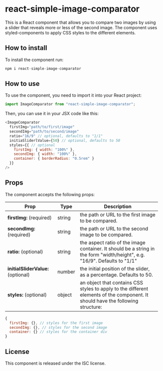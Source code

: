 # react-simple-image-comparator
This is a React component that allows you to compare two images by using a slider that reveals more or less of the second image. The component uses styled-components to apply CSS styles to the different elements.

## How to install

To install the component run:

```js
npm i react-simple-image-comparator
```

## How to use
To use the component, you need to import it into your React project:
```js
import ImageComparator from "react-simple-image-comparator";
```

Then, you can use it in your JSX code like this:

```js
<ImageComparator
  firstImg="path/to/first/image"
  secondImg="path/to/second/image"
  ratio="16/9" // optional, defaults to "1/1"
  initiaSliderlValue={50} // optional, defaults to 50
  styles={{ // optional
    firstImg: { width: "100%" },
    secondImg: { width: "100%" },
    container: { borderRadius: "0.5rem" }
  }}
/>
```

## Props

The component accepts the following props:

| Prop  | Type | Description |
| ------------- | ------------- | ---------- |
| <strong>firstImg:</strong> (required)  | string  | the path or URL to the first image to be compared. |
| <strong>secondImg:</strong> (required) | string  | the path or URL to the second image to be compared. |
| <strong>ratio:</strong> (optional) | string | the aspect ratio of the image container. It should be a string in the form "width/height", e.g. "16/9". Defaults to "1/1" |
| <strong>initialSliderValue:</strong> (optional) | number | the initial position of the slider, as a percentage. Defaults to 50.|
| <strong>styles:</strong> (optional) | object | an object that contains CSS styles to apply to the different elements of the component. It should have the following structure: |
``` js
{
  firstImg: {}, // styles for the first image
  secondImg: {}, // styles for the second image
  container: {} // styles for the container div
}
```

## License

This component is released under the ISC license.
